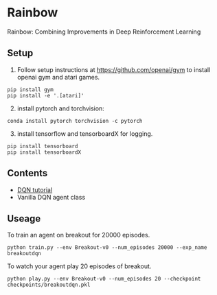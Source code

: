# Rainbow
Rainbow: Combining Improvements in Deep Reinforcement Learning

## Setup

1. Follow setup instructions at https://github.com/openai/gym to install openai gym and atari games.
```
pip install gym
pip install -e '.[atari]'
```

2. install pytorch and torchvision:
```
conda install pytorch torchvision -c pytorch
```

3. install tensorflow and tensorboardX for logging.
```
pip install tensorboard
pip install tensorboardX
```

## Contents
- [DQN tutorial](https://github.com/A-Jacobson/rainbow/blob/master/Minimal_DQN.ipynb)
- Vanilla DQN agent class

## Useage
To train an agent on breakout for 20000 episodes.
```
python train.py --env Breakout-v0 --num_episodes 20000 --exp_name breakoutdqn
```

To watch your agent play 20 episodes of breakout.
```
python play.py --env Breakout-v0 --num_episodes 20 --checkpoint checkpoints/breakoutdqn.pkl
```

